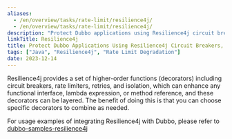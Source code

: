 ```yaml
---
aliases:
  - /en/overview/tasks/rate-limit/resilience4j/
  - /en/overview/tasks/rate-limit/resilience4j/
description: "Protect Dubbo applications using Resilience4j circuit breakers, rate limiters, retries, and isolation mechanisms"
linkTitle: Resilience4j
title: Protect Dubbo Applications Using Resilience4j Circuit Breakers, Rate Limiters, Retries, and Isolation Mechanisms
tags: ["Java", "Resilience4j", "Rate Limit Degradation"]
date: 2023-12-14
---
```


Resilience4j provides a set of higher-order functions (decorators) including circuit breakers, rate limiters, retries, and isolation, which can enhance any functional interface, lambda expression, or method reference, and these decorators can be layered. The benefit of doing this is that you can choose specific decorators to combine as needed.

For usage examples of integrating Resilience4j with Dubbo, please refer to [dubbo-samples-resilience4j](https://github.com/apache/dubbo-samples/tree/master/3-extensions/protocol/dubbo-samples-resilience4j)


